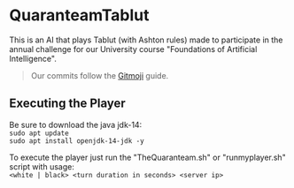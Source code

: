 # QuaranteamTablut

This is an AI that plays Tablut (with Ashton rules) made to participate in the annual challenge for our University course "Foundations of Artificial Intelligence".  

> Our commits follow the [Gitmoji](https://gitmoji.carloscuesta.me/) guide.

## Executing the Player

Be sure to download the java jdk-14:  
`sudo apt update`  
`sudo apt install openjdk-14-jdk -y`

To execute the player just run the "TheQuaranteam.sh" or "runmyplayer.sh" script with usage:  
`<white | black> <turn duration in seconds> <server ip>`
